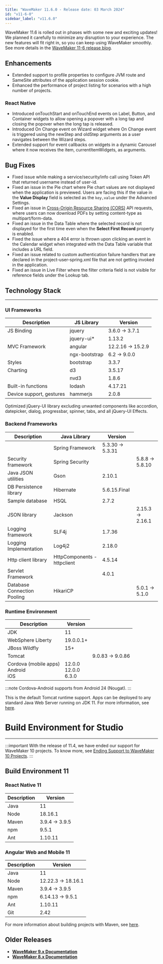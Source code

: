 ```yaml
---
title: "WaveMaker 11.6.0 - Release date: 03 March 2024"
id: "v11-6-0"
sidebar_label: "v11.6.0"
---
```


WaveMaker 11.6 is rolled out in phases with some new and exciting updates! We planned it carefully to minimize any disruption to your experience. The new features will fit right in, so you can keep using WaveMaker smoothly. See more details in the [WaveMaker 11-6 release blog](/learn/blog/2024/03/04/wavemaker-11-6-release).


## Enhancements

- Extended support to profile properties to configure JVM route and SameSite attributes of the application session cookie.
- Enhanced the performance of project listing for scenarios with a high number of projects.

### React Native

- Introduced onTouchStart and onTouchEnd events on Label, Button, and Container widgets to allow opening a popover with a long tap and closing the popover when the long tap is released.
- Introduced On Change event on Wizard widget where On Change event is triggered using the newStep and oldStep arguments as a user navigates between the Wizard steps.
- Extended support for event callbacks on widgets in a dynamic Carousel where it now receives the item, currentItemWidgets, as arguments.

## Bug Fixes

- Fixed issue while making a service/security/info call using Token API that returned username instead of user-id.
- Fixed an issue in the Pie chart where Pie chart values are not displayed when the application is previewed. Users are facing this if the value in the **Value Display** field is selected as the `key,value` under the Advanced Settings.
- Fixed an issue in [Cross-Origin Resource Sharing (CORS)](/learn/app-development/app-security/owasp/#enabling-cors) API requests, where users can now download PDFs by setting content-type as multipart/form-data.
- Fixed an issue in the Data Table where the selected record is not displayed for the first time even when the **Select First Record** property is enabled.
- Fixed the issue where a 404 error is thrown upon clicking an event in the Calendar widget when integrated with the Data Table variable that includes a URL field.
- Fixed an issue related to custom authentication failure handlers that are declared in the project-user-spring.xml file that are not getting invoked in the application.
- Fixed an issue in Live Filter where the filter criteria field is not visible for reference fields under the Lookup tab.

## Technology Stack

---

### UI Frameworks

| Description | JS Library | Version |
| --- | --- | --- |
| JS Binding | jquery | 3.6.0 -> 3.7.1 |
|  | jquery-ui* | 1.13.2 |
| MVC Framework | angular | 12.2.16 -> 15.2.9 |
|  | ngx-bootstrap | 6.2 -> 9.0.0 |
| Styles | bootstrap | 3.3.7 |
| Charting | d3 | 3.5.17 |
|  | nvd3 | 1.8.6 |
| Built-in functions | lodash | 4.17.21|
| Device support, gestures | hammerjs | 2.0.8 |

Optimized jQuery-UI library excluding unwanted components like accordion, datepicker, dialog, progressbar, spinner, tabs, and all jQuery-UI Effects.

### Backend Frameworks

| Description | Java Library | Version |
| --- | --- | --- |
|  | Spring Framework | 5.3.30 -> 5.3.31 |
| Security framework | Spring Security | <td className="versiontdbgcolor"> 5.8.8 -> 5.8.10 </td> |
| Java JSON utilities | Gson  | 2.10.1 |
| DB Persistence library | Hibernate | 5.6.15.Final |
| Sample database | HSQL |  2.7.2 |
| JSON library | Jackson | <td className="versiontdbgcolor"> 2.15.3 -> 2.16.1 </td> |
| Logging framework | SLF4j | 1.7.36 |
| Logging Implementation | Log4j2 | 2.18.0|
| Http client library  | HttpComponents -  httpclient |  4.5.14 |
| Servlet Framework |  | 4.0.1 |
| Database Connection Pooling | HikariCP | <td className="versiontdbgcolor"> 5.0.1 -> 5.1.0 </td> |

### Runtime Environment

| Description | Version |
| --- | --- |
| JDK | 11 |
| WebSphere Liberty | 19.0.0.1+ |
| JBoss Wildfly | 15+ |
| Tomcat | <td className="versiontdbgcolor"> 9.0.83 -> 9.0.86 </td> |
| Cordova (mobile apps) <br/> Android <br/> iOS |12.0.0 <br/> 12.0.0  <br/> 6.3.0 |

:::note
Cordova-Android supports from Android 24 (Nougat).
:::

This is the default Tomcat runtime support. Apps can be deployed to any standard Java Web Server running on JDK 11. For more information, see [here](/learn/app-development/deployment/deployment-web-server).

# Build Environment for Studio
---

:::important
With the release of 11.4, we have ended our support for WaveMaker 10 projects. To know more, see [Ending Support to WaveMaker 10 Projects](/learn/blog/2023/08/11/wavemaker10x-end-of-support).
:::


## Build Environment 11 

### React Native 11

|Description|	Version|
|---|---|
|Java |11 |
|Node|18.16.1|
|Maven|3.9.4 -> 3.9.5 |
|npm | 9.5.1|
|Ant| 1.10.11|

### Angular Web and Mobile 11

|Description| Version|
|---|---|
|Java | 11 |
|Node| 12.22.3 -> 18.16.1|
|Maven| 3.9.4 -> 3.9.5 |
|npm | 6.14.13 -> 9.5.1 |
|Ant| 1.10.11|
|Git| 2.42| 

For more information about building projects with Maven, see [here](/learn/app-development/deployment/building-with-maven).

## Older Releases

- **[WaveMaker 9.x Documentation](https://www.wavemaker.com/9/learn/index.html)**  
- **[WaveMaker 8.x Documentation](https://www.wavemaker.com/8/learn/index.html)** 
